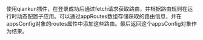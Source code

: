使用qiankun插件，在登录成功后通过fetch请求获取路由，并根据路由规则在运行时动态配置子应用。可以通过appRoutes数组存储获取的路由信息，并在appsConfig对象的routes属性中添加这些路由。最后返回这个appsConfig对象作为结果。
